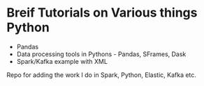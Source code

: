 # Breif Tutorials on Various things Python

- Pandas
- Data processing tools in Pythons - Pandas, SFrames, Dask
- Spark/Kafka example with XML

Repo for adding the work I do in Spark, Python, Elastic, Kafka etc.
